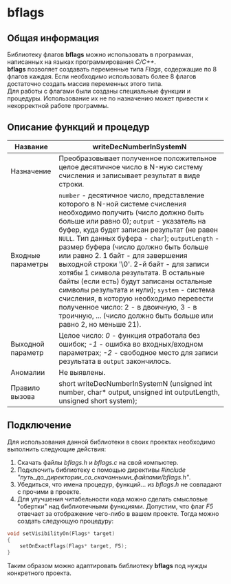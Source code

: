 # bflags
## Общая информация
Библиотеку флагов **bflags** можно использовать в программах, написанных на языках программирования *С/C++*.    
**bflags** позволяет создавать переменные типа *Flags*, содержащие по 8 флагов каждая. Если необходимо использовать более 8 флагов достаточно создать массив переменных этого типа.    
Для работы с флагами были созданы специальные функции и процедуры. Использование их не по назначению может привести к некорректной работе программы.    
## Описание функций и процедур

Название | writeDecNumberInSystemN
--- | ---
Назначение | Преобразовывает полученное положительное целое десятичное число в N-ную систему счисления и записывает результат в виде строки.
Входные параметры | `number` - десятичное число, представление которого в N-ной системе счисления необходимо получить (число должно быть больше или равно 0); `output` - указатель на буфер, куда будет записан результат (не равен `NULL`. Тип данных буфера - `char`); `outputLength` - размер буфера (число должно быть больше или равно 2. 1 байт - для завершения выходной строки '\0'. 2-й байт - для записи хотябы 1 символа результата. В остальные байты (если есть) будут записаны остальные символы результата и нули); `system` - система счисления, в которую необходимо перевести полученное число: 2 - в двоичную, 3 - в троичную, ... (число должно быть больше или равно 2, но меньше 21).
Выходной параметр | Целое число: *0* - функция отработала без ошибок; *-1* - ошибка во входных/входном параметрах; *-2* - свободное место для записи результата в `output` закончилось.
Аномалии | Не выявлены.
Правило вызова | short writeDecNumberInSystemN (unsigned int number, char* output, unsigned int outputLength, unsigned short system);

## Подключение
Для использования данной библиотеки в своих проектах необходимо выполнить следующие действия:
1. Скачать файлы *bflags.h* и *bflags.c* на свой компьютер.
2. Подключить библиотеку с помощью директивы *#include "путь_до_директории_со_скачанными_файлами/bflags.h"*. 
3. Убедиться, что имена процедур, функций... из *bflags.h* не совпадают с прочими в проекте.
4. Для улучшения читабельности кода можно сделать смысловые "обертки" над библиотечными функциями.
Допустим, что флаг *F5* отвечает за отображение чего-либо в вашем проекте. Тогда можно создать следующую процедуру:
```C
void setVisibilityOn(Flags* target)
{
    setOnExactFlags(Flags* target, F5);
}
```
Таким образом можно адаптировать библиотеку **bflags** под нужды конкретного проекта.
